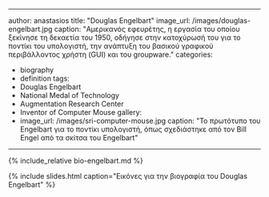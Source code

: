 ---
author: anastasios
title: "Douglas Engelbart"
image_url: /images/douglas-engelbart.jpg
caption: "Αμερικανός εφευρέτης, η εργασία του οποίου ξεκίνησε τη δεκαετία του 1950, οδήγησε στην κατοχύρωσή του για το ποντίκι του υπολογιστή, την ανάπτυξη του βασικού γραφικού περιβάλλοντος χρήστη (GUI) και του groupware."
categories:
  - biography
  - definition
tags:
  - Douglas Engelbart
  - National Medal of Technology
  - Augmentation Research Center
  - Inventor of Computer Mouse
gallery:
  - image_url: /images/sri-computer-mouse.jpg
    caption: "Το πρωτότυπο του Engelbart για το ποντίκι υπολογιστή, όπως σχεδιάστηκε από τον Bill Engel από τα σκίτσα του Engelbart"
 ---

{% include_relative bio-engelbart.md %}

{% include slides.html caption="Εικόνες για την βιογραφία του Douglas Engelbart" %}
